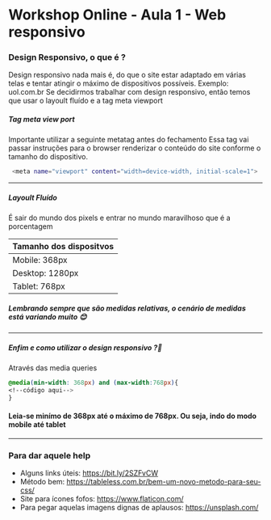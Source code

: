# Workshop Online - Aula 1 - Web responsivo

### Design Responsivo, o que é ?
Design responsivo nada mais é, do que o site estar adaptado em várias telas e tentar atingir o máximo de dispositivos possíveis.
 Exemplo: uol.com.br
Se decidirmos trabalhar com design responsivo, então temos que usar o layoult fluído e a tag meta viewport

##### Tag meta view port
Importante utilizar a seguinte metatag antes do fechamento </head> 
Essa tag vai passar instruções para o browser renderizar o conteúdo do site conforme o tamanho do dispositivo.
```sh
 <meta name="viewport" content="width=device-width, initial-scale=1">
```
------
##### Layoult Fluído
É sair do mundo dos pixels e entrar no mundo maravilhoso que é a porcentagem

|Tamanho dos dispositvos|
|--------------|
|Mobile: 368px|
|Desktop: 1280px|
|Tablet: 768px|

##### Lembrando sempre que são medidas relativas, o cenário de medidas está variando muito 😊

----------

##### Enfim e como utilizar o design responsivo ?🤔

Através das media queries 

```css
@media(min-width: 368px) and (max-width:768px){
<!--código aqui-->
}
```
#### Leia-se minímo de 368px até o máximo de 768px. Ou seja, indo do modo mobile até tablet
---------
### Para dar aquele help

* Alguns links úteis: https://bit.ly/2SZFvCW
* Método bem: https://tableless.com.br/bem-um-novo-metodo-para-seu-css/
* Site para  ícones fofos: https://www.flaticon.com/
* Para pegar aquelas imagens dignas de aplausos: https://unsplash.com/
